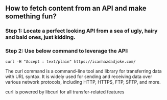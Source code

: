 ## How to fetch content from an API and make something fun?

### Step 1: Locate a perfect looking API from a sea of ugly, hairy and bald ones, just kidding.

### Step 2: Use below command to leverage the API:
```
curl -H "Accept : text/plain" https://icanhazdadjoke.com/ 
```

The curl command is a command-line tool and library for transferring data with URL syntax. It is widely used for sending and receiving data over various network protocols, including HTTP, HTTPS, FTP, SFTP, and more.

curl is powered by libcurl for all transfer-related features
